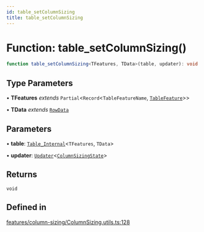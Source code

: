 ```yaml
---
id: table_setColumnSizing
title: table_setColumnSizing
---
```


# Function: table\_setColumnSizing()

```ts
function table_setColumnSizing<TFeatures, TData>(table, updater): void
```

## Type Parameters

• **TFeatures** *extends* `Partial`\<`Record`\<`TableFeatureName`, [`TableFeature`](../interfaces/tablefeature.md)\>\>

• **TData** *extends* [`RowData`](../type-aliases/rowdata.md)

## Parameters

• **table**: [`Table_Internal`](../type-aliases/table_internal.md)\<`TFeatures`, `TData`\>

• **updater**: [`Updater`](../type-aliases/updater.md)\<[`ColumnSizingState`](../type-aliases/columnsizingstate.md)\>

## Returns

`void`

## Defined in

[features/column-sizing/ColumnSizing.utils.ts:128](https://github.com/TanStack/table/blob/main/packages/table-core/src/features/column-sizing/ColumnSizing.utils.ts#L128)
